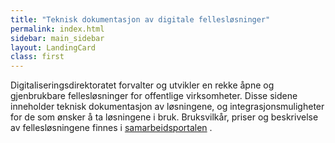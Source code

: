 ```yaml
---
title: "Teknisk dokumentasjon av digitale fellesløsninger"
permalink: index.html
sidebar: main_sidebar
layout: LandingCard
class: first
---
```


Digitaliseringsdirektoratet forvalter og utvikler en rekke åpne og gjenbrukbare fellesløsninger for offentlige virksomheter. Disse sidene inneholder teknisk dokumentasjon av løsningene, og integrasjonsmuligheter for de som ønsker å ta løsningene i bruk. Bruksvilkår, priser og beskrivelse av fellesløsningene finnes i [samarbeidsportalen](https://samarbeid.difi.no/) .



